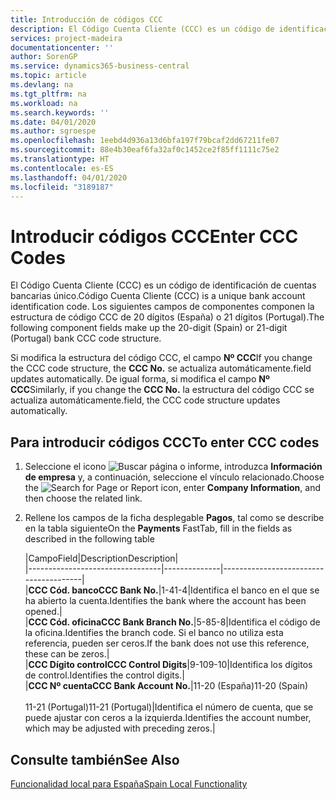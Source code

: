 ```yaml
---
title: Introducción de códigos CCC
description: El Código Cuenta Cliente (CCC) es un código de identificación de cuentas bancarias único. Los siguientes campos de componentes componen la estructura de código CCC de 20 dígitos (España) o 21 dígitos (Portugal).
services: project-madeira
documentationcenter: ''
author: SorenGP
ms.service: dynamics365-business-central
ms.topic: article
ms.devlang: na
ms.tgt_pltfrm: na
ms.workload: na
ms.search.keywords: ''
ms.date: 04/01/2020
ms.author: sgroespe
ms.openlocfilehash: 1eebd4d936a13d6bfa197f79bcaf2dd67211fe07
ms.sourcegitcommit: 88e4b30eaf6fa32af0c1452ce2f85ff1111c75e2
ms.translationtype: HT
ms.contentlocale: es-ES
ms.lasthandoff: 04/01/2020
ms.locfileid: "3189187"
---
```

# <a name="enter-ccc-codes"></a><span data-ttu-id="14a5d-104">Introducir códigos CCC</span><span class="sxs-lookup"><span data-stu-id="14a5d-104">Enter CCC Codes</span></span>
<span data-ttu-id="14a5d-105">El Código Cuenta Cliente (CCC) es un código de identificación de cuentas bancarias único.</span><span class="sxs-lookup"><span data-stu-id="14a5d-105">Código Cuenta Cliente (CCC) is a unique bank account identification code.</span></span> <span data-ttu-id="14a5d-106">Los siguientes campos de componentes componen la estructura de código CCC de 20 dígitos (España) o 21 dígitos (Portugal).</span><span class="sxs-lookup"><span data-stu-id="14a5d-106">The following component fields make up the 20-digit (Spain) or 21-digit (Portugal) bank CCC code structure.</span></span>  

<span data-ttu-id="14a5d-107">Si modifica la estructura del código CCC, el campo **Nº CCC**</span><span class="sxs-lookup"><span data-stu-id="14a5d-107">If you change the CCC code structure, the **CCC No.**</span></span> <span data-ttu-id="14a5d-108">se actualiza automáticamente.</span><span class="sxs-lookup"><span data-stu-id="14a5d-108">field updates automatically.</span></span> <span data-ttu-id="14a5d-109">De igual forma, si modifica el campo **Nº CCC**</span><span class="sxs-lookup"><span data-stu-id="14a5d-109">Similarly, if you change the **CCC No.**</span></span> <span data-ttu-id="14a5d-110">la estructura del código CCC se actualiza automáticamente.</span><span class="sxs-lookup"><span data-stu-id="14a5d-110">field, the CCC code structure updates automatically.</span></span>  

## <a name="to-enter-ccc-codes"></a><span data-ttu-id="14a5d-111">Para introducir códigos CCC</span><span class="sxs-lookup"><span data-stu-id="14a5d-111">To enter CCC codes</span></span>  

1.  <span data-ttu-id="14a5d-112">Seleccione el icono ![Buscar página o informe](../../media/ui-search/search_small.png "Icono Buscar página o informe"), introduzca **Información de empresa** y, a continuación, seleccione el vínculo relacionado.</span><span class="sxs-lookup"><span data-stu-id="14a5d-112">Choose the ![Search for Page or Report](../../media/ui-search/search_small.png "Search for Page or Report icon") icon, enter **Company Information**, and then choose the related link.</span></span>  
2.  <span data-ttu-id="14a5d-113">Rellene los campos de la ficha desplegable **Pagos**, tal como se describe en la tabla siguiente</span><span class="sxs-lookup"><span data-stu-id="14a5d-113">On the **Payments** FastTab, fill in the fields as described in the following table</span></span>  

    |<span data-ttu-id="14a5d-114">Campo</span><span class="sxs-lookup"><span data-stu-id="14a5d-114">Field</span></span>|<span data-ttu-id="14a5d-115">Description</span><span class="sxs-lookup"><span data-stu-id="14a5d-115">Description</span></span>|  
    |---------------------------------|--------------|---------------------------------------|  
    |<span data-ttu-id="14a5d-116">**CCC Cód. banco**</span><span class="sxs-lookup"><span data-stu-id="14a5d-116">**CCC Bank No.**</span></span>|<span data-ttu-id="14a5d-117">1-4</span><span class="sxs-lookup"><span data-stu-id="14a5d-117">1-4</span></span>|<span data-ttu-id="14a5d-118">Identifica el banco en el que se ha abierto la cuenta.</span><span class="sxs-lookup"><span data-stu-id="14a5d-118">Identifies the bank where the account has been opened.</span></span>|  
    |<span data-ttu-id="14a5d-119">**CCC Cód. oficina**</span><span class="sxs-lookup"><span data-stu-id="14a5d-119">**CCC Bank Branch No.**</span></span>|<span data-ttu-id="14a5d-120">5-8</span><span class="sxs-lookup"><span data-stu-id="14a5d-120">5-8</span></span>|<span data-ttu-id="14a5d-121">Identifica el código de la oficina.</span><span class="sxs-lookup"><span data-stu-id="14a5d-121">Identifies the branch code.</span></span> <span data-ttu-id="14a5d-122">Si el banco no utiliza esta referencia, pueden ser ceros.</span><span class="sxs-lookup"><span data-stu-id="14a5d-122">If the bank does not use this reference, these can be zeros.</span></span>|  
    |<span data-ttu-id="14a5d-123">**CCC Dígito control**</span><span class="sxs-lookup"><span data-stu-id="14a5d-123">**CCC Control Digits**</span></span>|<span data-ttu-id="14a5d-124">9-10</span><span class="sxs-lookup"><span data-stu-id="14a5d-124">9-10</span></span>|<span data-ttu-id="14a5d-125">Identifica los dígitos de control.</span><span class="sxs-lookup"><span data-stu-id="14a5d-125">Identifies the control digits.</span></span>|  
    |<span data-ttu-id="14a5d-126">**CCC Nº cuenta**</span><span class="sxs-lookup"><span data-stu-id="14a5d-126">**CCC Bank Account No.**</span></span>|<span data-ttu-id="14a5d-127">11-20 (España)</span><span class="sxs-lookup"><span data-stu-id="14a5d-127">11-20 (Spain)</span></span><br /><br /> <span data-ttu-id="14a5d-128">11-21 (Portugal)</span><span class="sxs-lookup"><span data-stu-id="14a5d-128">11-21 (Portugal)</span></span>|<span data-ttu-id="14a5d-129">Identifica el número de cuenta, que se puede ajustar con ceros a la izquierda.</span><span class="sxs-lookup"><span data-stu-id="14a5d-129">Identifies the account number, which may be adjusted with preceding zeros.</span></span>|  

## <a name="see-also"></a><span data-ttu-id="14a5d-130">Consulte también</span><span class="sxs-lookup"><span data-stu-id="14a5d-130">See Also</span></span>  
[<span data-ttu-id="14a5d-131">Funcionalidad local para España</span><span class="sxs-lookup"><span data-stu-id="14a5d-131">Spain Local Functionality</span></span>](spain-local-functionality.md)
